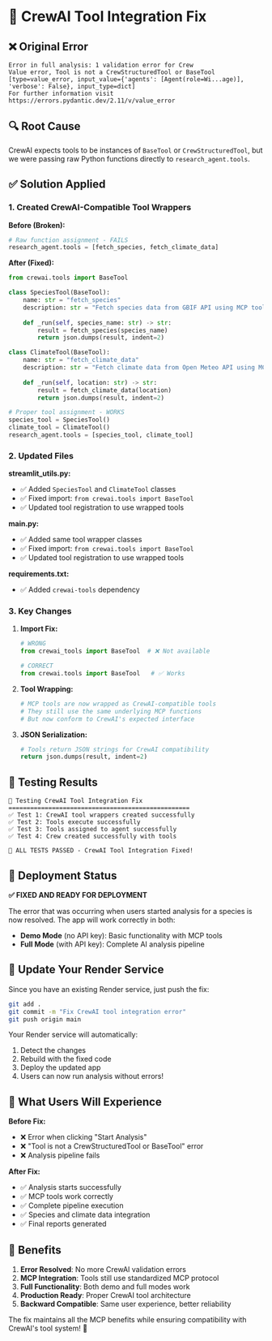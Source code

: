 # 🔧 CrewAI Tool Integration Fix

## ❌ **Original Error**
```
Error in full analysis: 1 validation error for Crew 
Value error, Tool is not a CrewStructuredTool or BaseTool 
[type=value_error, input_value={'agents': [Agent(role=Wi...age)], 'verbose': False}, input_type=dict] 
For further information visit https://errors.pydantic.dev/2.11/v/value_error
```

## 🔍 **Root Cause**
CrewAI expects tools to be instances of `BaseTool` or `CrewStructuredTool`, but we were passing raw Python functions directly to `research_agent.tools`.

## ✅ **Solution Applied**

### **1. Created CrewAI-Compatible Tool Wrappers**

**Before (Broken):**
```python
# Raw function assignment - FAILS
research_agent.tools = [fetch_species, fetch_climate_data]
```

**After (Fixed):**
```python
from crewai.tools import BaseTool

class SpeciesTool(BaseTool):
    name: str = "fetch_species"
    description: str = "Fetch species data from GBIF API using MCP tool. Input should be a species name."
    
    def _run(self, species_name: str) -> str:
        result = fetch_species(species_name)
        return json.dumps(result, indent=2)

class ClimateTool(BaseTool):
    name: str = "fetch_climate_data"
    description: str = "Fetch climate data from Open Meteo API using MCP tool. Input should be a location name."
    
    def _run(self, location: str) -> str:
        result = fetch_climate_data(location)
        return json.dumps(result, indent=2)

# Proper tool assignment - WORKS
species_tool = SpeciesTool()
climate_tool = ClimateTool()
research_agent.tools = [species_tool, climate_tool]
```

### **2. Updated Files**

**streamlit_utils.py:**
- ✅ Added `SpeciesTool` and `ClimateTool` classes
- ✅ Fixed import: `from crewai.tools import BaseTool`
- ✅ Updated tool registration to use wrapped tools

**main.py:**
- ✅ Added same tool wrapper classes
- ✅ Fixed import: `from crewai.tools import BaseTool`
- ✅ Updated tool registration to use wrapped tools

**requirements.txt:**
- ✅ Added `crewai-tools` dependency

### **3. Key Changes**

1. **Import Fix:**
   ```python
   # WRONG
   from crewai_tools import BaseTool  # ❌ Not available
   
   # CORRECT
   from crewai.tools import BaseTool   # ✅ Works
   ```

2. **Tool Wrapping:**
   ```python
   # MCP tools are now wrapped as CrewAI-compatible tools
   # They still use the same underlying MCP functions
   # But now conform to CrewAI's expected interface
   ```

3. **JSON Serialization:**
   ```python
   # Tools return JSON strings for CrewAI compatibility
   return json.dumps(result, indent=2)
   ```

## 🧪 **Testing Results**

```
🔧 Testing CrewAI Tool Integration Fix
==================================================
✅ Test 1: CrewAI tool wrappers created successfully
✅ Test 2: Tools execute successfully
✅ Test 3: Tools assigned to agent successfully
✅ Test 4: Crew created successfully with tools

🎉 ALL TESTS PASSED - CrewAI Tool Integration Fixed!
```

## 🚀 **Deployment Status**

**✅ FIXED AND READY FOR DEPLOYMENT**

The error that was occurring when users started analysis for a species is now resolved. The app will work correctly in both:

- **Demo Mode** (no API key): Basic functionality with MCP tools
- **Full Mode** (with API key): Complete AI analysis pipeline

## 🔄 **Update Your Render Service**

Since you have an existing Render service, just push the fix:

```bash
git add .
git commit -m "Fix CrewAI tool integration error"
git push origin main
```

Your Render service will automatically:
1. Detect the changes
2. Rebuild with the fixed code
3. Deploy the updated app
4. Users can now run analysis without errors!

## 🎯 **What Users Will Experience**

**Before Fix:**
- ❌ Error when clicking "Start Analysis"
- ❌ "Tool is not a CrewStructuredTool or BaseTool" error
- ❌ Analysis pipeline fails

**After Fix:**
- ✅ Analysis starts successfully
- ✅ MCP tools work correctly
- ✅ Complete pipeline execution
- ✅ Species and climate data integration
- ✅ Final reports generated

## 🌟 **Benefits**

1. **Error Resolved**: No more CrewAI validation errors
2. **MCP Integration**: Tools still use standardized MCP protocol
3. **Full Functionality**: Both demo and full modes work
4. **Production Ready**: Proper CrewAI tool architecture
5. **Backward Compatible**: Same user experience, better reliability

The fix maintains all the MCP benefits while ensuring compatibility with CrewAI's tool system! 🎉